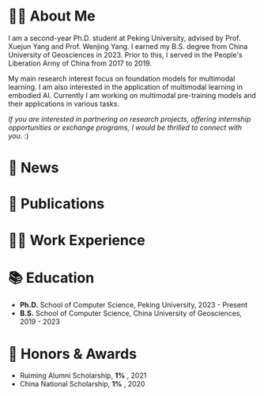 # 👨‍🎓 About Me
I am a second-year Ph.D. student at Peking University, advised by Prof. Xuejun Yang and Prof. Wenjing Yang. I earned my B.S. degree from China University of Geosciences in 2023. Prior to this, I served in the People's Liberation Army of China from 2017 to 2019.

My main research interest focus on foundation models for multimodal learning. I am also interested in the application of multimodal learning in embodied AI. Currently I am working on multimodal pre-training models and their applications in various tasks.

*If you are interested in partnering on research projects, offering internship opportunities or exchange programs, I would be thrilled to connect with you.* :)

# 📨 News

# 📝 Publications

# 👨‍💻 Work Experience

# 📚 Education
- **Ph.D.** School of Computer Science, Peking University, 2023 - Present
- **B.S.** School of Computer Science, China University of Geosciences, 2019 - 2023

# 🌟 Honors & Awards
- Ruiming Alumni Scholarship, **1%** , 2021
- China National Scholarship, **1%** , 2020
